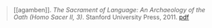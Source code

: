 > [[agamben]]. *The Sacrament of Language: An Archaeology of the Oath (Homo Sacer II, 3)*. Stanford University Press, 2011. [pdf](a/g-agamben2011.pdf)